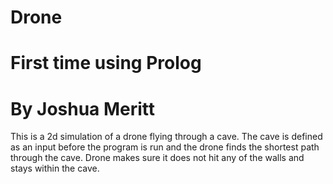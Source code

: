 # Drone
# First time using Prolog
# By Joshua Meritt

This is a 2d simulation of a drone flying through a cave.
The cave is defined as an input before the program is run and the drone finds the shortest path through the cave.
Drone makes sure it does not hit any of the walls and stays within the cave.
